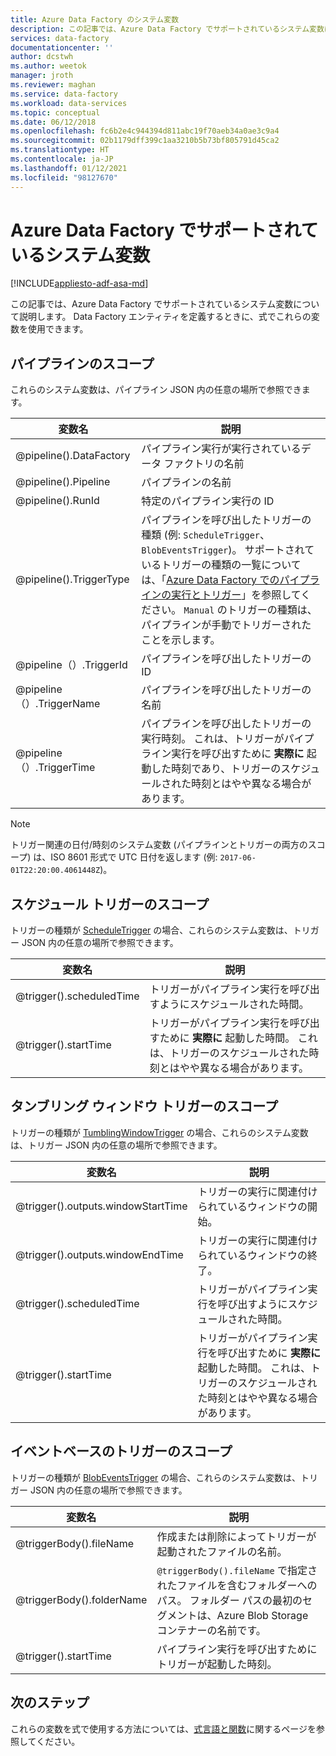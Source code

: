 ```yaml
---
title: Azure Data Factory のシステム変数
description: この記事では、Azure Data Factory でサポートされているシステム変数について説明します。 Data Factory エンティティを定義するときに、式でこれらの変数を使用できます。
services: data-factory
documentationcenter: ''
author: dcstwh
ms.author: weetok
manager: jroth
ms.reviewer: maghan
ms.service: data-factory
ms.workload: data-services
ms.topic: conceptual
ms.date: 06/12/2018
ms.openlocfilehash: fc6b2e4c944394d811abc19f70aeb34a0ae3c9a4
ms.sourcegitcommit: 02b1179dff399c1aa3210b5b73bf805791d45ca2
ms.translationtype: HT
ms.contentlocale: ja-JP
ms.lasthandoff: 01/12/2021
ms.locfileid: "98127670"
---
```

# <a name="system-variables-supported-by-azure-data-factory"></a>Azure Data Factory でサポートされているシステム変数
[!INCLUDE[appliesto-adf-asa-md](includes/appliesto-adf-asa-md.md)]

この記事では、Azure Data Factory でサポートされているシステム変数について説明します。 Data Factory エンティティを定義するときに、式でこれらの変数を使用できます。

## <a name="pipeline-scope"></a>パイプラインのスコープ
これらのシステム変数は、パイプライン JSON 内の任意の場所で参照できます。

| 変数名 | 説明 |
| --- | --- |
| @pipeline().DataFactory |パイプライン実行が実行されているデータ ファクトリの名前 |
| @pipeline().Pipeline |パイプラインの名前 |
| @pipeline().RunId |特定のパイプライン実行の ID |
| @pipeline().TriggerType |パイプラインを呼び出したトリガーの種類 (例: `ScheduleTrigger`、`BlobEventsTrigger`)。 サポートされているトリガーの種類の一覧については、「[Azure Data Factory でのパイプラインの実行とトリガー](concepts-pipeline-execution-triggers.md)」を参照してください。 `Manual` のトリガーの種類は、パイプラインが手動でトリガーされたことを示します。 |
| @pipeline（）.TriggerId|パイプラインを呼び出したトリガーの ID |
| @pipeline（）.TriggerName|パイプラインを呼び出したトリガーの名前 |
| @pipeline（）.TriggerTime|パイプラインを呼び出したトリガーの実行時刻。 これは、トリガーがパイプライン実行を呼び出すために **実際に** 起動した時刻であり、トリガーのスケジュールされた時刻とはやや異なる場合があります。  |

>[!NOTE]
>トリガー関連の日付/時刻のシステム変数 (パイプラインとトリガーの両方のスコープ) は、ISO 8601 形式で UTC 日付を返します (例: `2017-06-01T22:20:00.4061448Z`)。

## <a name="schedule-trigger-scope"></a>スケジュール トリガーのスコープ
トリガーの種類が [ScheduleTrigger](concepts-pipeline-execution-triggers.md#schedule-trigger) の場合、これらのシステム変数は、トリガー JSON 内の任意の場所で参照できます。

| 変数名 | 説明 |
| --- | --- |
| @trigger().scheduledTime |トリガーがパイプライン実行を呼び出すようにスケジュールされた時間。 |
| @trigger().startTime |トリガーがパイプライン実行を呼び出すために **実際に** 起動した時間。 これは、トリガーのスケジュールされた時刻とはやや異なる場合があります。 |

## <a name="tumbling-window-trigger-scope"></a>タンブリング ウィンドウ トリガーのスコープ
トリガーの種類が [TumblingWindowTrigger](concepts-pipeline-execution-triggers.md#tumbling-window-trigger) の場合、これらのシステム変数は、トリガー JSON 内の任意の場所で参照できます。

| 変数名 | 説明 |
| --- | --- |
| @trigger().outputs.windowStartTime |トリガーの実行に関連付けられているウィンドウの開始。 |
| @trigger().outputs.windowEndTime |トリガーの実行に関連付けられているウィンドウの終了。 |
| @trigger().scheduledTime |トリガーがパイプライン実行を呼び出すようにスケジュールされた時間。 |
| @trigger().startTime |トリガーがパイプライン実行を呼び出すために **実際に** 起動した時間。 これは、トリガーのスケジュールされた時刻とはやや異なる場合があります。 |

## <a name="event-based-trigger-scope"></a>イベントベースのトリガーのスコープ
トリガーの種類が [BlobEventsTrigger](concepts-pipeline-execution-triggers.md#event-based-trigger) の場合、これらのシステム変数は、トリガー JSON 内の任意の場所で参照できます。

| 変数名 | 説明 |
| --- | --- |
| @triggerBody().fileName  |作成または削除によってトリガーが起動されたファイルの名前。   |
| @triggerBody().folderName  |`@triggerBody().fileName` で指定されたファイルを含むフォルダーへのパス。 フォルダー パスの最初のセグメントは、Azure Blob Storage コンテナーの名前です。  |
| @trigger().startTime |パイプライン実行を呼び出すためにトリガーが起動した時刻。 |

## <a name="next-steps"></a>次のステップ
これらの変数を式で使用する方法については、[式言語と関数](control-flow-expression-language-functions.md)に関するページを参照してください。
